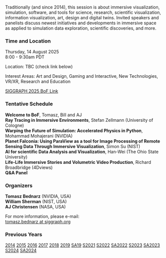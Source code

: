 Traditionally (and since 2014), this session is about immersive visualization, simulation, software, and tools for science, research, scientific visualization, information visualization, art, design and digital twins. Invited speakers and panelists discuss newest initiatives and developments in immersive space as applied to simulation data exploration, scientific discoveries, and more.

### Time and Location

Thursday, 14 August 2025<br />
8:00 - 9:30am PDT<br />

Location: TBC (check link below)

Interest Areas: Art and Design, Gaming and Interactive, New Technologies, VR/XR, Research and Education

[SIGGRAPH 2025 BoF Link](https://s2025.conference-schedule.org/presentation/?id=bof_116&sess=sess232)

### Tentative Schedule
**Welcome to BoF**, Tomasz, Bill and AJ<br />
**Ray Tracing in Immersive Environments**, Stefan Zellmann (University of Cologne)<br />
**Warping the Future of Simulation: Accelerated Physics in Python**, Mohammad Mohajerani (NVIDIA)<br />
**Planet Falconia: Using ParaView as a tool for Image Processing of Remote Sensing Data Through Immersive Visualization**, Simon Su (NIST)<br />
**AI for scientific Data Analysis and Visualization**, Han-Wei (The Ohio State University)<br />
**Life-Life Immersive Stories and Volumetric Video Production**, Richard Broadbridge (4Dviews)<br />
**Q&A Panel**<br />

### Organizers

**Tomasz Bednarz** (NVIDIA, USA)<br />
**William Sherman** (NIST, USA)<br />
**AJ Christensen** (NASA, USA)<br />

For more information, please e-mail:<br />
[tomasz.bednarz at siggraph.org](mailto:tomasz.bednarz@siggraph.org)

### Previous Years

[2014](http://immersive-visualisation.blogspot.com/2014)
[2015](http://immersive-visualisation.blogspot.com/2015/)
[2016](http://immersive-visualisation.blogspot.com/2016)
[2017](/2017.html)
[2018](/2018.html)
[2019](/2019.html)
[SA19](/sa2019.html)
[S2021](/s2021.html)
[S2022](/s2022.html)
[SA2022](/sa2022.html)
[S2023](/s2023.html)
[SA2023](/sa2023.html)
[S2024](/s2024.html)
[SA2024](/sa2024.html)
